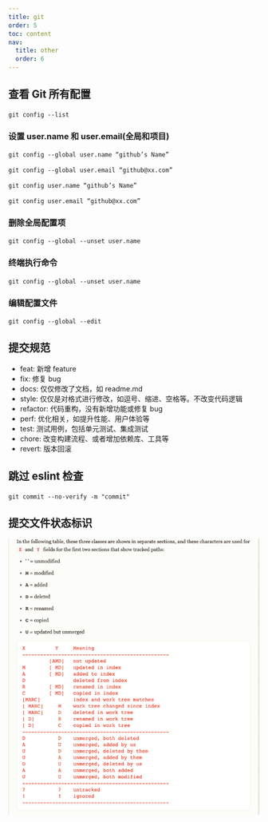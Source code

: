 ```yaml
---
title: git
order: 5
toc: content
nav:
  title: other
  order: 6
---
```


## 查看 Git 所有配置

`git config --list`

### 设置 user.name 和 user.email(全局和项目)

`git config --global user.name “github’s Name”`

`git config --global user.email “github@xx.com”`

`git config user.name “github’s Name”`

`git config user.email “github@xx.com”`

### 删除全局配置项

`git config --global --unset user.name`

### 终端执行命令

`git config --global --unset user.name`

### 编辑配置文件

`git config --global --edit`

## 提交规范

- feat: 新增 feature
- fix: 修复 bug
- docs: 仅仅修改了文档，如 readme.md
- style: 仅仅是对格式进行修改，如逗号、缩进、空格等。不改变代码逻辑
- refactor: 代码重构，没有新增功能或修复 bug
- perf: 优化相关，如提升性能、用户体验等
- test: 测试用例，包括单元测试、集成测试
- chore: 改变构建流程、或者增加依赖库、工具等
- revert: 版本回滚

## 跳过 eslint 检查

`git commit --no-verify -m "commit"`

## 提交文件状态标识

![](/assets/other/git-state.png)
